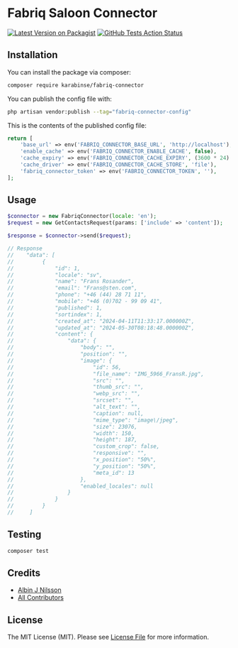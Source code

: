 # Fabriq Saloon Connector

[![Latest Version on Packagist](https://img.shields.io/packagist/v/karabinse/fabriq-connector.svg)](https://packagist.org/packages/karabinse/fabriq-connector)
[![GitHub Tests Action Status](https://img.shields.io/github/actions/workflow/status/karabinse/fabriq-connector/run-tests.yml?branch=main&label=tests&style=flat-square)](https://github.com/karabinse/fabriq-connector/actions?query=workflow%3Arun-tests+branch%3Amain)


## Installation

You can install the package via composer:

```bash
composer require karabinse/fabriq-connector
```

You can publish the config file with:

```bash
php artisan vendor:publish --tag="fabriq-connector-config"
```

This is the contents of the published config file:

```php
return [
    'base_url' => env('FABRIQ_CONNECTOR_BASE_URL', 'http://localhost'),
    'enable_cache' => env('FABRIQ_CONNECTOR_ENABLE_CACHE', false),
    'cache_expiry' => env('FABRIQ_CONNECTOR_CACHE_EXPIRY', (3600 * 24) * 7),
    'cache_driver' => env('FABRIQ_CONNECTOR_CACHE_STORE', 'file'),
    'fabriq_connector_token' => env('FABRIQ_CONNECTOR_TOKEN', ''),
];

```

## Usage

```php
$connector = new FabriqConnector(locale: 'en');
$request = new GetContactsRequest(params: ['include' => 'content']);

$response = $connector->send($request);

// Response
//    "data": [
//         {
//             "id": 1,
//             "locale": "sv",
//             "name": "Frans Rosander",
//             "email": "Frans@sten.com",
//             "phone": "+46 (44) 28 71 11",
//             "mobile": "+46 (0)702 - 99 09 41",
//             "published": 1,
//             "sortindex": 1,
//             "created_at": "2024-04-11T11:33:17.000000Z",
//             "updated_at": "2024-05-30T08:18:48.000000Z",
//             "content": {
//                 "data": {
//                     "body": "",
//                     "position": "",
//                     "image": {
//                         "id": 56,
//                         "file_name": "IMG_5966_FransR.jpg",
//                         "src": "",
//                         "thumb_src": "",
//                         "webp_src": "",
//                         "srcset": "",
//                         "alt_text": "",
//                         "caption": null,
//                         "mime_type": "image\/jpeg",
//                         "size": 23076,
//                         "width": 150,
//                         "height": 187,
//                         "custom_crop": false,
//                         "responsive": "",
//                         "x_position": "50%",
//                         "y_position": "50%",
//                         "meta_id": 13
//                     },
//                     "enabled_locales": null
//                 }
//             }
//         }
//     ]
```

## Testing

```bash
composer test
```

## Credits

- [Albin J Nilsson](https://github.com/KarabinSE)
- [All Contributors](../../contributors)

## License

The MIT License (MIT). Please see [License File](LICENSE.md) for more information.
